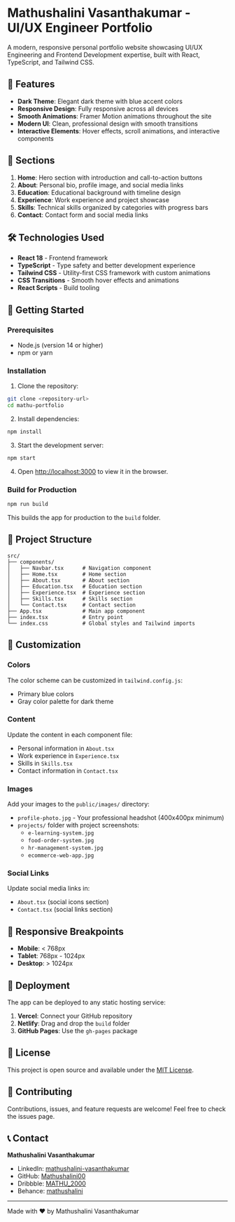 # Mathushalini Vasanthakumar - UI/UX Engineer Portfolio

A modern, responsive personal portfolio website showcasing UI/UX Engineering and Frontend Development expertise, built with React, TypeScript, and Tailwind CSS.

## 🚀 Features

- **Dark Theme**: Elegant dark theme with blue accent colors
- **Responsive Design**: Fully responsive across all devices
- **Smooth Animations**: Framer Motion animations throughout the site
- **Modern UI**: Clean, professional design with smooth transitions
- **Interactive Elements**: Hover effects, scroll animations, and interactive components

## 📱 Sections

1. **Home**: Hero section with introduction and call-to-action buttons
2. **About**: Personal bio, profile image, and social media links
3. **Education**: Educational background with timeline design
4. **Experience**: Work experience and project showcase
5. **Skills**: Technical skills organized by categories with progress bars
6. **Contact**: Contact form and social media links

## 🛠️ Technologies Used

- **React 18** - Frontend framework
- **TypeScript** - Type safety and better development experience
- **Tailwind CSS** - Utility-first CSS framework with custom animations
- **CSS Transitions** - Smooth hover effects and animations
- **React Scripts** - Build tooling

## 🚀 Getting Started

### Prerequisites

- Node.js (version 14 or higher)
- npm or yarn

### Installation

1. Clone the repository:
```bash
git clone <repository-url>
cd mathu-portfolio
```

2. Install dependencies:
```bash
npm install
```

3. Start the development server:
```bash
npm start
```

4. Open [http://localhost:3000](http://localhost:3000) to view it in the browser.

### Build for Production

```bash
npm run build
```

This builds the app for production to the `build` folder.

## 📁 Project Structure

```
src/
├── components/
│   ├── Navbar.tsx      # Navigation component
│   ├── Home.tsx        # Home section
│   ├── About.tsx       # About section
│   ├── Education.tsx   # Education section
│   ├── Experience.tsx  # Experience section
│   ├── Skills.tsx      # Skills section
│   └── Contact.tsx     # Contact section
├── App.tsx             # Main app component
├── index.tsx           # Entry point
└── index.css           # Global styles and Tailwind imports
```

## 🎨 Customization

### Colors
The color scheme can be customized in `tailwind.config.js`:
- Primary blue colors
- Gray color palette for dark theme

### Content
Update the content in each component file:
- Personal information in `About.tsx`
- Work experience in `Experience.tsx`
- Skills in `Skills.tsx`
- Contact information in `Contact.tsx`

### Images
Add your images to the `public/images/` directory:
- `profile-photo.jpg` - Your professional headshot (400x400px minimum)
- `projects/` folder with project screenshots:
  - `e-learning-system.jpg`
  - `food-order-system.jpg`
  - `hr-management-system.jpg`
  - `ecommerce-web-app.jpg`

### Social Links
Update social media links in:
- `About.tsx` (social icons section)
- `Contact.tsx` (social links section)

## 📱 Responsive Breakpoints

- **Mobile**: < 768px
- **Tablet**: 768px - 1024px
- **Desktop**: > 1024px

## 🚀 Deployment

The app can be deployed to any static hosting service:

1. **Vercel**: Connect your GitHub repository
2. **Netlify**: Drag and drop the `build` folder
3. **GitHub Pages**: Use the `gh-pages` package

## 📄 License

This project is open source and available under the [MIT License](LICENSE).

## 🤝 Contributing

Contributions, issues, and feature requests are welcome! Feel free to check the issues page.

## 📞 Contact

**Mathushalini Vasanthakumar**
- LinkedIn: [mathushalini-vasanthakumar](https://www.linkedin.com/in/mathushalini-vasanthakumar)
- GitHub: [Mathushalini00](https://github.com/Mathushalini00)
- Dribbble: [MATHU_2000](https://dribbble.com/MATHU_2000)
- Behance: [mathushalini](https://www.behance.net/mathushalini)

---

Made with ❤️ by Mathushalini Vasanthakumar